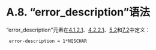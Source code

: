 A.8. “error_description”语法
============================
“error_description”元素在[4.1.2.1](../Section04/4.1.2.1.md)、[4.2.2.1](../Section04/4.2.2.1.md)、[5.2](../Section05/5.2.md)和[7.2](../Section07/7.2.md)中定义：

     error-description = 1*NQSCHAR